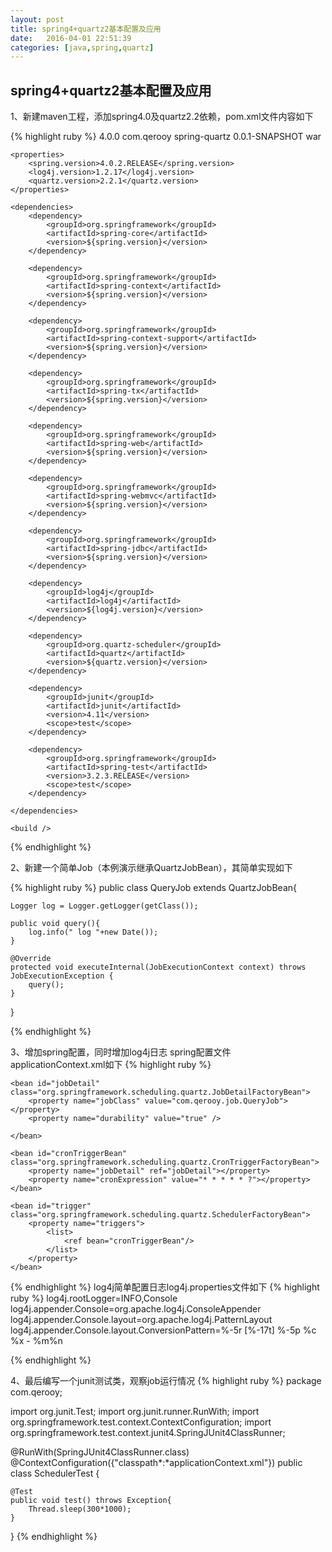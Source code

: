 ```yaml
---
layout: post
title: spring4+quartz2基本配置及应用
date:   2016-04-01 22:51:39
categories: [java,spring,quartz]
---
```


## spring4+quartz2基本配置及应用

1、新建maven工程，添加spring4.0及quartz2.2依赖，pom.xml文件内容如下 

{% highlight ruby %}
<project xmlns="http://maven.apache.org/POM/4.0.0" xmlns:xsi="http://www.w3.org/2001/XMLSchema-instance"
	xsi:schemaLocation="http://maven.apache.org/POM/4.0.0 http://maven.apache.org/xsd/maven-4.0.0.xsd">
	<modelVersion>4.0.0</modelVersion>
	<groupId>com.qerooy</groupId>
	<artifactId>spring-quartz</artifactId>
	<version>0.0.1-SNAPSHOT</version>
	<packaging>war</packaging>

	<properties>
		<spring.version>4.0.2.RELEASE</spring.version>
		<log4j.version>1.2.17</log4j.version>
		<quartz.version>2.2.1</quartz.version>
	</properties>

	<dependencies>
		<dependency>
			<groupId>org.springframework</groupId>
			<artifactId>spring-core</artifactId>
			<version>${spring.version}</version>
		</dependency>

		<dependency>
			<groupId>org.springframework</groupId>
			<artifactId>spring-context</artifactId>
			<version>${spring.version}</version>
		</dependency>

		<dependency>
			<groupId>org.springframework</groupId>
			<artifactId>spring-context-support</artifactId>
			<version>${spring.version}</version>
		</dependency>

		<dependency>
			<groupId>org.springframework</groupId>
			<artifactId>spring-tx</artifactId>
			<version>${spring.version}</version>
		</dependency>

		<dependency>
			<groupId>org.springframework</groupId>
			<artifactId>spring-web</artifactId>
			<version>${spring.version}</version>
		</dependency>

		<dependency>
			<groupId>org.springframework</groupId>
			<artifactId>spring-webmvc</artifactId>
			<version>${spring.version}</version>
		</dependency>

		<dependency>
			<groupId>org.springframework</groupId>
			<artifactId>spring-jdbc</artifactId>
			<version>${spring.version}</version>
		</dependency>

		<dependency>
			<groupId>log4j</groupId>
			<artifactId>log4j</artifactId>
			<version>${log4j.version}</version>
		</dependency>

		<dependency>
			<groupId>org.quartz-scheduler</groupId>
			<artifactId>quartz</artifactId>
			<version>${quartz.version}</version>
		</dependency>
		
		<dependency>
			<groupId>junit</groupId>
			<artifactId>junit</artifactId>
			<version>4.11</version>
			<scope>test</scope>
		</dependency>

		<dependency>
			<groupId>org.springframework</groupId>
			<artifactId>spring-test</artifactId>
			<version>3.2.3.RELEASE</version>
			<scope>test</scope>
		</dependency>

	</dependencies>

	<build />
</project>

{% endhighlight %}

2、新建一个简单Job（本例演示继承QuartzJobBean），其简单实现如下 

{% highlight ruby %}
public class QueryJob extends QuartzJobBean{
	
	Logger log = Logger.getLogger(getClass());
	
	public void query(){
		log.info(" log "+new Date());
	}

	@Override
	protected void executeInternal(JobExecutionContext context) throws JobExecutionException {
		query();
	}
}

{% endhighlight %}

3、增加spring配置，同时增加log4j日志 
spring配置文件applicationContext.xml如下 
{% highlight ruby %}
<?xml version="1.0" encoding="UTF-8"?>
<beans xmlns="http://www.springframework.org/schema/beans"
	xmlns:mvc="http://www.springframework.org/schema/mvc" xmlns:xsi="http://www.w3.org/2001/XMLSchema-instance"
	xmlns:context="http://www.springframework.org/schema/context" xmlns:tx="http://www.springframework.org/schema/tx"
	xmlns:util="http://www.springframework.org/schema/util"
	xsi:schemaLocation="http://www.springframework.org/schema/beans http://www.springframework.org/schema/beans/spring-beans-4.0.xsd
        http://www.springframework.org/schema/mvc http://www.springframework.org/schema/mvc/spring-mvc-4.0.xsd  
        http://www.springframework.org/schema/tx http://www.springframework.org/schema/tx/spring-tx-4.0.xsd
        http://www.springframework.org/schema/context http://www.springframework.org/schema/context/spring-context-4.0.xsd
        http://www.springframework.org/schema/util http://www.springframework.org/schema/util/spring-util-4.0.xsd">


	<bean id="jobDetail" class="org.springframework.scheduling.quartz.JobDetailFactoryBean">
		<property name="jobClass" value="com.qerooy.job.QueryJob"></property>
		<property name="durability" value="true" />
		
	</bean>
	
	<bean id="cronTriggerBean" class="org.springframework.scheduling.quartz.CronTriggerFactoryBean">
        <property name="jobDetail" ref="jobDetail"></property>
        <property name="cronExpression" value="* * * * * ?"></property>
    </bean>

    <bean id="trigger" class="org.springframework.scheduling.quartz.SchedulerFactoryBean">
        <property name="triggers">
            <list>
                <ref bean="cronTriggerBean"/>
            </list>
        </property>
    </bean>  
    

</beans>

{% endhighlight %}
log4j简单配置日志log4j.properties文件如下 
{% highlight ruby %}
log4j.rootLogger=INFO,Console
log4j.appender.Console=org.apache.log4j.ConsoleAppender
log4j.appender.Console.layout=org.apache.log4j.PatternLayout
log4j.appender.Console.layout.ConversionPattern=%-5r [%-17t] %-5p %c %x - %m%n

{% endhighlight %}

4、最后编写一个junit测试类，观察job运行情况 
{% highlight ruby %}
package com.qerooy;

import org.junit.Test;
import org.junit.runner.RunWith;
import org.springframework.test.context.ContextConfiguration;
import org.springframework.test.context.junit4.SpringJUnit4ClassRunner;

@RunWith(SpringJUnit4ClassRunner.class)
@ContextConfiguration({"classpath*:*applicationContext.xml"})
public class SchedulerTest {
	
	@Test
	public void test() throws Exception{
		Thread.sleep(300*1000);
	}
	
}
{% endhighlight %}

